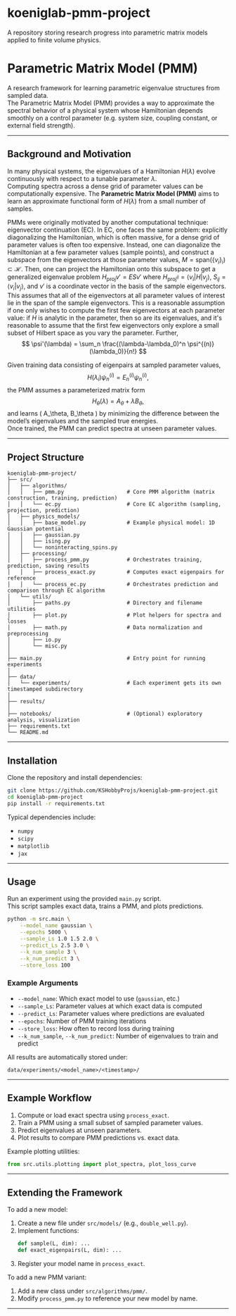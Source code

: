 # koeniglab-pmm-project
A repository storing research progress into parametric matrix models applied to finite volume physics.

# Parametric Matrix Model (PMM)

A research framework for learning parametric eigenvalue structures from sampled data.  
The Parametric Matrix Model (PMM) provides a way to approximate the spectral behavior of a physical system whose Hamiltonian depends smoothly on a control parameter (e.g. system size, coupling constant, or external field strength).

---

## Background and Motivation

In many physical systems, the eigenvalues of a Hamiltonian $H(\lambda)$ evolve continuously with respect to a tunable parameter $\lambda$.  
Computing spectra across a dense grid of parameter values can be computationally expensive. The **Parametric Matrix Model (PMM)** aims to learn an approximate functional form of $H(\lambda)$ from a small number of samples.

PMMs were originally motivated by another computational technique: eigenvector continuation (EC). In EC, one faces the same problem: explicitly diagonalizing the Hamiltonian, which is often massive, for a dense grid of parameter 
values is often too expensive. Instead, one can diagonalize the Hamiltonian at a few parameter values (sample points), and construct a subspace from the eigenvectors at those parameter values, $M=\text{span}(\lbrace v_i\rbrace_i)\subset\mathcal{H}$. 
Then, one can project the Hamiltonian onto this subspace to get a generalized eigenvalue problem $H_{\text{proj}}v' = ESv'$ where $H_{\text{proj}}^_{ij}=\langle v_i|H|v_j\rangle$, $S_{ij}=\langle v_i | v_j\rangle$, and $v'$ is a coordinate vector
in the basis of the sample eigenvectors. This assumes that all of the eigenvectors at all parameter values of interest lie in the span of the sample eigenvectors. This is a reasonable assumption if one only wishes to compute the first few eigenvectors
at each parameter value: if $H$ is analytic in the parameter, then so are its eigenvalues, and it's reasonable to assume that the first few eigenvectors only explore a small subset of Hilbert space as you vary the parameter. Further, 
$$
\psi'(\lambda) = \sum_n \frac{(\lambda-\lambda_0)^n \psi^{(n)}(\lambda_0)}{n!}
$$

Given training data consisting of eigenpairs at sampled parameter values,
$$
H(\lambda_i) \psi_n^{(i)} = E_n^{(i)} \psi_n^{(i)},
$$
the PMM assumes a parameterized matrix form
$$
H_\theta(\lambda) = A_\theta + \lambda B_\theta,
$$
and learns \( A_\theta, B_\theta \) by minimizing the difference between the model’s eigenvalues and the sampled true energies.  
Once trained, the PMM can predict spectra at unseen parameter values.

---

## Project Structure

```
koeniglab-pmm-project/
├── src/
│   ├── algorithms/
│   │   ├── pmm.py                    # Core PMM algorithm (matrix construction, training, prediction)
│   │   └── ec.py                     # Core EC algorithm (sampling, projection, prediction)
│   ├── physics_models/
│   │   ├── base_model.py             # Example physical model: 1D Gaussian potential
│   │   ├── gaussian.py 
│   │   ├── ising.py
│   │   └── noninteracting_spins.py
│   ├── processing/
│   │   ├── process_pmm.py            # Orchestrates training, prediction, saving results
│   │   ├── process_exact.py          # Computes exact eigenpairs for reference
│   │   └── process_ec.py             # Orchestrates prediction and comparison through EC algorithm
│   └── utils/
│       ├── paths.py                  # Directory and filename utilities
│       ├── plot.py                   # Plot helpers for spectra and losses
│       ├── math.py                   # Data normalization and preprocessing
│       ├── io.py
│       └── misc.py
│
├── main.py                           # Entry point for running experiments
│
├── data/
│   └── experiments/                  # Each experiment gets its own timestamped subdirectory
│
├── results/
│
├── notebooks/                        # (Optional) exploratory analysis, visualization
├── requirements.txt
└── README.md
```

---

## Installation

Clone the repository and install dependencies:

```bash
git clone https://github.com/KSHobbyProjs/koeniglab-pmm-project.git
cd koeniglab-pmm-project
pip install -r requirements.txt
```

Typical dependencies include:
- `numpy`
- `scipy`
- `matplotlib`
- `jax`

---

## Usage

Run an experiment using the provided `main.py` script.  
This script samples exact data, trains a PMM, and plots predictions.

```bash
python -m src.main \
    --model_name gaussian \
    --epochs 5000 \
    --sample_Ls 1.0 1.5 2.0 \
    --predict_Ls 2.5 3.0 \
    --k_num_sample 3 \
    --k_num_predict 3 \
    --store_loss 100
```

### Example Arguments
- `--model_name`: Which exact model to use (`gaussian`, etc.)
- `--sample_Ls`: Parameter values at which exact data is computed
- `--predict_Ls`: Parameter values where predictions are evaluated
- `--epochs`: Number of PMM training iterations
- `--store_loss`: How often to record loss during training
- `--k_num_sample`, `--k_num_predict`: Number of eigenvalues to train and predict

All results are automatically stored under:
```
data/experiments/<model_name>/<timestamp>/
```

---

## Example Workflow

1. Compute or load exact spectra using `process_exact`.
2. Train a PMM using a small subset of sampled parameter values.
3. Predict eigenvalues at unseen parameters.
4. Plot results to compare PMM predictions vs. exact data.

Example plotting utilities:
```python
from src.utils.plotting import plot_spectra, plot_loss_curve
```

---

## Extending the Framework

To add a new model:
1. Create a new file under `src/models/` (e.g., `double_well.py`).
2. Implement functions:
   ```python
   def sample(L, dim): ...
   def exact_eigenpairs(L, dim): ...
   ```
3. Register your model name in `process_exact`.

To add a new PMM variant:
1. Add a new class under `src/algorithms/pmm/`.
2. Modify `process_pmm.py` to reference your new model by name.

---

